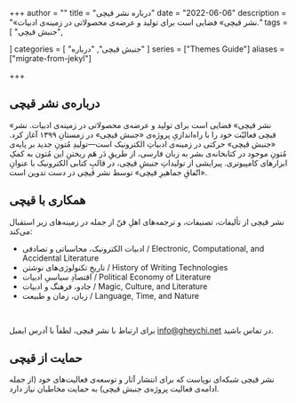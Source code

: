 +++
author = ""
title = "درباره نشر قیچی"
date = "2022-06-06"
description = "«نشر قیچی» فضایی است برای تولید و عرضه‌ی محصولاتی در زمینه‌ی ادبیات."
tags = [
    "جنبش قیچی",


]
categories = [
    "جنبش قیچی",
    "درباره"
]
series = ["Themes Guide"]
aliases = ["migrate-from-jekyl"]

+++

## درباره‌ی نشر قیچی

«نشر قیچی» فضایی است برای تولید و عرضه‌ی محصولاتی در زمینه‌ی ادبیات.
نشر قیچی فعالیّت خود را با راه‌اندازیِ پروژه‌ی «جنبش قیچی» در زمستانِ ۱۳۹۹ آغاز کرد. «جنبش قیچی» حرکتی در زمینه‌ی ادبیاتِ الکترونیک است—تولیدِ مُتونِ جدید بر پایه‌ی مُتونِ موجود در کتابخانه‌ی بشر به زبان فارسی، از طریقِ دَر هَم ریختنِ این مُتون به کمکِ ابزارهای کامپیوتری. پیرایشی از تولیداتِ جنبشِ قیچی، در قالبِ کتابی الکترونیک با عنوانِ «اتّفاقِ جماهیرِ قیچی» توسط نشر قیچی در دست تدوین است.
 
## همکاری با قیچی

نشر قیچی از تألیفات، تصنیفات، و ترجمه‌های اهلِ فنّ از جمله در زمینه‌های زیر استقبال می‌کند:
- ادبیات الکترونیک، محاسباتی و تصادفی / Electronic, Computational, and Accidental Literature
- تاریخِ تکنولوژی‌های نوشتن / History of Writing Technologies
- اقتصادِ سیاسیِ ادبیات / Political Economy of Literature
- جادو، فرهنگ و ادبیات / Magic, Culture, and Literature
- زبان، زمان و طبیعت / Language, Time, and Nature

</br>

برای ارتباط با نشر قیچی، لطفاً با آدرس ایمیل info@gheychi.net در تماس باشید.


## حمایت از قیچی

نشر قیچی شبکه‌ای نوپاست که برای انتشار آثار و توسعه‌ی فعالیت‌های خود (از جمله ادامه‌ی فعالیت پروژه‌ی جنبش قیچی) به حمایت مخاطبان نیاز دارد.



